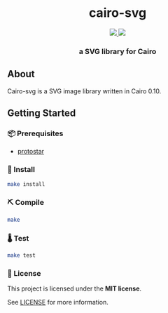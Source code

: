 <div align="center">
  <h1 align="center">cairo-svg</h1>
  <p align="center">
    <a href="https://discord.gg/qqkBpmRDFE">
        <img src="https://img.shields.io/badge/Discord-6666FF?style=for-the-badge&logo=discord&logoColor=white">
    </a>
    <a href="https://twitter.com/intent/follow?screen_name=Carbonable_io">
        <img src="https://img.shields.io/badge/Twitter-1DA1F2?style=for-the-badge&logo=twitter&logoColor=white">
    </a>       
  </p>
  <h3 align="center">a SVG library for Cairo</h3>
</div>

## About

Cairo-svg is a SVG image library written in Cairo 0.10.

## Getting Started

### 📦 Prerequisites

- [protostar](https://github.com/software-mansion/protostar)

### 🎉 Install

```bash
make install
```

### ⛏️ Compile

```bash
make
```

### 🌡️ Test

```bash
make test
```

### 📄 License

This project is licensed under the **MIT license**.

See [LICENSE](LICENSE) for more information.
